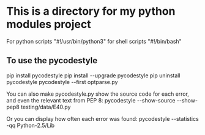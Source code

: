# This is a directory for my python modules project
For python scripts "#!/usr/bin/python3"
for shell scripts "#!/bin/bash"

## To use the pycodestyle
pip install pycodestyle
pip install --upgrade pycodestyle
pip uninstall pycodestyle
pycodestyle --first optparse.py

You can also make pycodestyle.py show the source code for each error, and even the relevant text from PEP 8:
pycodestyle --show-source --show-pep8 testing/data/E40.py

Or you can display how often each error was found:
pycodestyle --statistics -qq Python-2.5/Lib